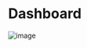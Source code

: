 # Dashboard
![image](https://github.com/ankush-003/distributed-load-testing/assets/94037471/2b560d65-d595-4564-9f13-b428d35d5a6c)
